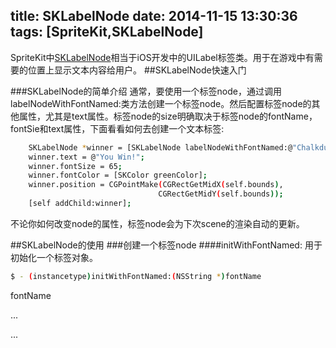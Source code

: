 title: SKLabelNode
date: 2014-11-15 13:30:36
tags: [SpriteKit,SKLabelNode]
---
SpriteKit中[SKLabelNode](https://developer.apple.com/library/ios/documentation/SpriteKit/Reference/SKLabelNode_Ref/index.html)相当于iOS开发中的UILabel标签类。用于在游戏中有需要的位置上显示文本内容给用户。
##SKLabelNode快速入门

###SKLabelNode的简单介绍
通常，要使用一个标签node，通过调用labelNodeWithFontNamed:类方法创建一个标签node。然后配置标签node的其他属性，尤其是text属性。标签node的size明确取决于标签node的fontName，fontSie和text属性，下面看看如何去创建一个文本标签:
``` bash
    SKLabelNode *winner = [SKLabelNode labelNodeWithFontNamed:@"Chalkduster"];
    winner.text = @"You Win!";
    winner.fontSize = 65;
    winner.fontColor = [SKColor greenColor];
    winner.position = CGPointMake(CGRectGetMidX(self.bounds),
                                 CGRectGetMidY(self.bounds));
    [self addChild:winner];
```
不论你如何改变node的属性，标签node会为下次scene的渲染自动的更新。

##SKLabelNode的使用
###创建一个标签node
####initWithFontNamed:
用于初始化一个标签对象。
``` bash
$ - (instancetype)initWithFontNamed:(NSString *)fontName
```
fontName

...

<!-- more -->
...